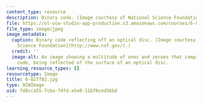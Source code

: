 ```yaml
---
content_type: resource
description: Binary code. (Image courtesy of National Science Foundation.)
file: https://ol-ocw-studio-app-production.s3.amazonaws.com/courses/6-827-multithreaded-parallelism-languages-and-compilers-fall-2002/fd8cca557cba7dfda5e011b70ced56bd_6-827f02.jpg
file_type: image/jpeg
image_metadata:
  caption: Binary code reflecting off an optical disc. (Image courtesy of the [National
    Science Foundation](http://www.nsf.gov/).)
  credit: ''
  image-alt: An image showing a multitude of ones and zeroes that comprise binary
    code, being reflected of the surface of an optical disc.
learning_resource_types: []
resourcetype: Image
title: 6-827f02.jpg
type: OCWImage
uid: fd8cca55-7cba-7dfd-a5e0-11b70ced56bd
---
```


